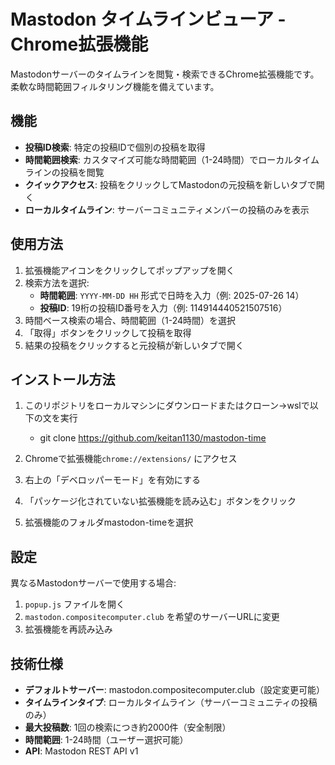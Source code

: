 # Mastodon タイムラインビューア - Chrome拡張機能

Mastodonサーバーのタイムラインを閲覧・検索できるChrome拡張機能です。柔軟な時間範囲フィルタリング機能を備えています。

## 機能

- **投稿ID検索**: 特定の投稿IDで個別の投稿を取得
- **時間範囲検索**: カスタマイズ可能な時間範囲（1-24時間）でローカルタイムラインの投稿を閲覧
- **クイックアクセス**: 投稿をクリックしてMastodonの元投稿を新しいタブで開く
- **ローカルタイムライン**: サーバーコミュニティメンバーの投稿のみを表示

## 使用方法

1. 拡張機能アイコンをクリックしてポップアップを開く
2. 検索方法を選択:
   - **時間範囲**: `YYYY-MM-DD HH` 形式で日時を入力（例: 2025-07-26 14）
   - **投稿ID**: 19桁の投稿ID番号を入力（例: 114914440521507516）
3. 時間ベース検索の場合、時間範囲（1-24時間）を選択
4. 「取得」ボタンをクリックして投稿を取得
5. 結果の投稿をクリックすると元投稿が新しいタブで開く

## インストール方法

1. このリポジトリをローカルマシンにダウンロードまたはクローン→wslで以下の文を実行
   - git clone https://github.com/keitan1130/mastodon-time

3. Chromeで拡張機能`chrome://extensions/` にアクセス
4. 右上の「デベロッパーモード」を有効にする
5. 「パッケージ化されていない拡張機能を読み込む」ボタンをクリック
6. 拡張機能のフォルダmastodon-timeを選択

## 設定

異なるMastodonサーバーで使用する場合:
1. `popup.js` ファイルを開く
2. `mastodon.compositecomputer.club` を希望のサーバーURLに変更
3. 拡張機能を再読み込み

## 技術仕様

- **デフォルトサーバー**: mastodon.compositecomputer.club（設定変更可能）
- **タイムラインタイプ**: ローカルタイムライン（サーバーコミュニティの投稿のみ）
- **最大投稿数**: 1回の検索につき約2000件（安全制限）
- **時間範囲**: 1-24時間（ユーザー選択可能）
- **API**: Mastodon REST API v1
